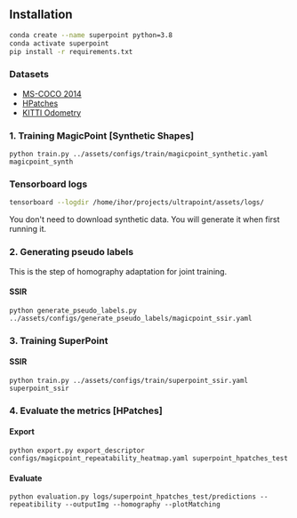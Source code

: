 ## Installation
```bash
conda create --name superpoint python=3.8
conda activate superpoint
pip install -r requirements.txt
```

### Datasets

- [MS-COCO 2014 ](http://cocodataset.org/#download)
- [HPatches](http://icvl.ee.ic.ac.uk/vbalnt/hpatches/hpatches-sequences-release.tar.gz)
- [KITTI Odometry](http://www.cvlibs.net/download.php?file=raw_data_downloader.zip)


### 1. Training MagicPoint [Synthetic Shapes]
```python train.py ../assets/configs/train/magicpoint_synthetic.yaml magicpoint_synth```

### Tensorboard logs
```bash
tensorboard --logdir /home/ihor/projects/ultrapoint/assets/logs/
```

You don't need to download synthetic data. You will generate it when first running it.

### 2. Generating pseudo labels
This is the step of homography adaptation for joint training.

#### SSIR
```python generate_pseudo_labels.py ../assets/configs/generate_pseudo_labels/magicpoint_ssir.yaml```

### 3. Training SuperPoint

#### SSIR
```python train.py ../assets/configs/train/superpoint_ssir.yaml superpoint_ssir```

### 4. Evaluate the metrics [HPatches]

#### Export

```python export.py export_descriptor  configs/magicpoint_repeatability_heatmap.yaml superpoint_hpatches_test```

#### Evaluate

```python evaluation.py logs/superpoint_hpatches_test/predictions --repeatibility --outputImg --homography --plotMatching```
